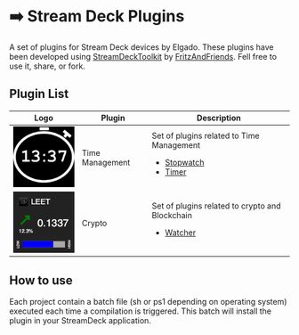 # ➡️ Stream Deck Plugins
A set of plugins for Stream Deck devices by Elgado. These plugins have been developed using [StreamDeckToolkit](https://github.com/FritzAndFriends/StreamDeckToolkit) by [FritzAndFriends](https://github.com/FritzAndFriends). Fell free to use it, share, or fork.

## Plugin List
| Logo        | Plugin      | Description |
| ----------- | ----------- | ----------- |
| ![TimeManagement](/docs/medias/timemanagement_plugin.png) | Time Management | Set of plugins related to Time Management <ul><li>[Stopwatch](/docs/TimeManagement/Stopwatch.md)</li><li>[Timer](/docs/TimeManagement/Timer.md)</li></ul> |
| ![Crypto](/docs/medias/crypto_plugin.png)  | Crypto | Set of plugins related to crypto and Blockchain <ul><li>[Watcher](/docs/Crypto/Watcher.md)</li></ul> |

## How to use
Each project contain a batch file (sh or ps1 depending on operating system) executed each time a compilation is triggered. This batch will install the plugin in your StreamDeck application.